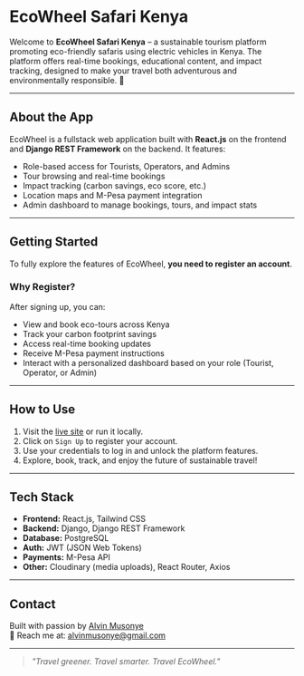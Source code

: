 #  EcoWheel Safari Kenya

Welcome to **EcoWheel Safari Kenya** – a sustainable tourism platform promoting eco-friendly safaris using electric vehicles in Kenya. The platform offers real-time bookings, educational content, and impact tracking, designed to make your travel both adventurous and environmentally responsible. 🌱

---

##  About the App

EcoWheel is a fullstack web application built with **React.js** on the frontend and **Django REST Framework** on the backend. It features:

-  Role-based access for Tourists, Operators, and Admins  
-  Tour browsing and real-time bookings  
-  Impact tracking (carbon savings, eco score, etc.)  
-  Location maps and M-Pesa payment integration  
-  Admin dashboard to manage bookings, tours, and impact stats  

---

##  Getting Started

To fully explore the features of EcoWheel, **you need to register an account**.

###  Why Register?

After signing up, you can:
- View and book eco-tours across Kenya
- Track your carbon footprint savings
- Access real-time booking updates
- Receive M-Pesa payment instructions
- Interact with a personalized dashboard based on your role (Tourist, Operator, or Admin)

---

##  How to Use

1. Visit the [live site](https://your-app-link.com) or run it locally.
2. Click on `Sign Up` to register your account.
3. Use your credentials to log in and unlock the platform features.
4. Explore, book, track, and enjoy the future of sustainable travel!

---

##  Tech Stack

- **Frontend:** React.js, Tailwind CSS  
- **Backend:** Django, Django REST Framework  
- **Database:** PostgreSQL  
- **Auth:** JWT (JSON Web Tokens)  
- **Payments:** M-Pesa API  
- **Other:** Cloudinary (media uploads), React Router, Axios  

---

##  Contact

Built with passion by [Alvin Musonye](https://linkedin.com/in/alvinmusonye)  
📧 Reach me at: [alvinmusonye@gmail.com](mailto:alvinmusonye@gmail.com)

---

> _"Travel greener. Travel smarter. Travel EcoWheel."_ 
